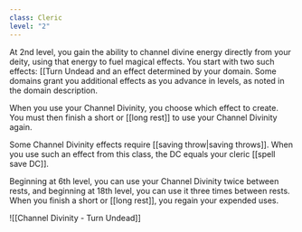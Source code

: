 ```yaml
---
class: Cleric
level: "2"
---
```


At 2nd level, you gain the ability to channel divine energy directly from your deity, using that energy to fuel magical effects. You start with two such effects: [[Turn Undead and an effect determined by your domain. Some domains grant you additional effects as you advance in levels, as noted in the domain description.

When you use your Channel Divinity, you choose which effect to create. You must then finish a short or [[long rest]] to use your Channel Divinity again.

Some Channel Divinity effects require [[saving throw|saving throws]]. When you use such an effect from this class, the DC equals your cleric [[spell save DC]].

Beginning at 6th level, you can use your Channel Divinity twice between rests, and beginning at 18th level, you can use it three times between rests. When you finish a short or [[long rest]], you regain your expended uses.

![[Channel Divinity - Turn Undead]]